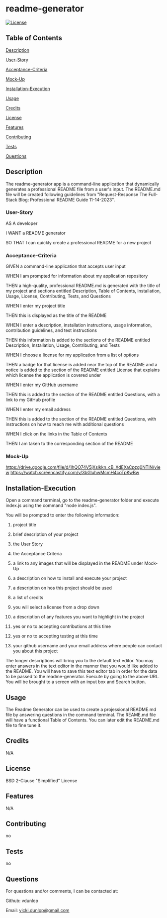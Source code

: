 # readme-generator

[![License](https://img.shields.io/badge/License-BSD_2--Clause-orange.svg)](https://opensource.org/licenses/BSD-2-Clause)

## Table of Contents


[Description](#description)

[User-Story](#user-story)

[Acceptance-Criteria](#acceptance-criteria)

[Mock-Up](#mock-up)

[Installation-Execution](#installation-execution)

[Usage](#usage)

[Credits](#credits)

[License](#license)

[Features](#features)

[Contributing](#contributing)

[Tests](#tests)

[Questions](#questions)



## Description

The readme-generator app is a command-line application that dynamically generates a professional README file from a user's input. The README.md file will be created following guidelines from "Request-Response The Full-Stack Blog: Professional README Guide 11-14-2023".


### User-Story

AS A developer

I WANT a README generator

SO THAT I can quickly create a professional README for a new project

### Acceptance-Criteria

GIVEN a command-line application that accepts user input

WHEN I am prompted for information about my application repository

THEN a high-quality, professional README.md is generated with the title of my project and sections entitled Description, Table of Contents, Installation, Usage, License, Contributing, Tests, and Questions

WHEN I enter my project title

THEN this is displayed as the title of the README

WHEN I enter a description, installation instructions, usage information, contribution guidelines, and test instructions

THEN this information is added to the sections of the README entitled Description, Installation, Usage, Contributing, and Tests

WHEN I choose a license for my application from a list of options

THEN a badge for that license is added near the top of the README and a notice is added to the section of the README entitled License that explains which license the application is covered under

WHEN I enter my GitHub username

THEN this is added to the section of the README entitled Questions, with a link to my GitHub profile

WHEN I enter my email address

THEN this is added to the section of the README entitled Questions, with instructions on how to reach me with additional questions

WHEN I click on the links in the Table of Contents

THEN I am taken to the corresponding section of the README


### Mock-Up

https://drive.google.com/file/d/1hQO74V5jXslkkn_cB_XdEXaCpzg0NTlN/view
https://watch.screencastify.com/v/3bGluhwMcmH4coTpKwBw

## Installation-Execution

Open a command terminal, go to the readme-generator folder and execute index.js using the command "node index.js".

You will be prompted to enter the following information:

1. project title

2. brief description of your project

3. the User Story

4. the Acceptance Criteria

5. a link to any images that will be displayed in the README under Mock-Up

6. a description on how to install and execute your project

7. a description on hos this project should be used

8. a list of credits

9. you will select a license from a drop down

10. a description of any features you want to highlight in the project

11. yes or no to accepting contributions at this time

12. yes or no to accepting testing at this time

13. your github username and your email address where people can contact you about this project

The longer descriptions will bring you to the default text editor. You may enter answers in the text editor in the manner that you would like added to the README. You will have to save this text editor tab in order for the data to be passed to the readme-generator.
Execute by going to the above URL. You will be brought to a screen with an input box and Search button.

## Usage

The Readme Generator can be used to create a projessional README.md file by answering questions in the command terminal. The REAME.md file will have a functional Table of Contents. You can later edit the README.md file to fine tune it.


## Credits

N/A

## License

BSD 2-Clause "Simplified" License

## Features

N/A

## Contributing

no

## Tests

no

## Questions



For questions and/or comments, I can be contacted at:



Github: vdunlop

Email: vicki.dunlop@gmail.com


